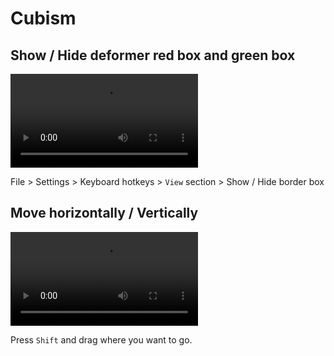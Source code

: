# Cubism

## Show / Hide deformer red box and green box

<video src="https://user-images.githubusercontent.com/16532326/125170991-bdeeb000-e1ec-11eb-9aae-52a3deb0f1ae.mov" ></video>


File > Settings > Keyboard hotkeys > `View` section > Show / Hide border box


## Move horizontally / Vertically

<video src="https://user-images.githubusercontent.com/16532326/125171203-d7dcc280-e1ed-11eb-9531-2290445b6ce2.mov"></video>

Press `Shift` and drag where you want to go.

